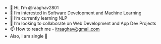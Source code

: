 - 👋 Hi, I’m @raaghav2801
- 👀 I’m interested in Software Development and Machine Learning  
- 🌱 I’m currently learning NLP
- 💞️ I’m looking to collaborate on Web Development and App Dev Projects
- 📫 How to reach me - itraaghav@gmail.com
- Also, I am single 👀

<!---
raaghav2801/raaghav2801 is a ✨ special ✨ repository because its `README.md` (this file) appears on your GitHub profile.
You can click the Preview link to take a look at your changes.
--->
